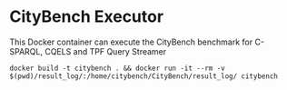 # CityBench Executor
This Docker container can execute the CityBench benchmark for C-SPARQL, CQELS and TPF Query Streamer

```
docker build -t citybench . && docker run -it --rm -v $(pwd)/result_log/:/home/citybench/CityBench/result_log/ citybench
```

